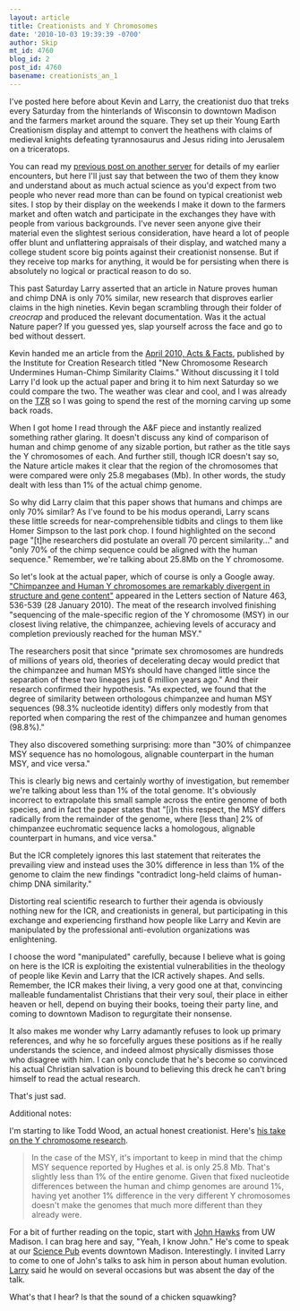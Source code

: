 ```yaml
---
layout: article
title: Creationists and Y Chromosomes
date: '2010-10-03 19:39:39 -0700'
author: Skip
mt_id: 4760
blog_id: 2
post_id: 4760
basename: creationists_an_1
---
```

I've posted here before about Kevin and Larry, the creationist duo that treks every Saturday from the hinterlands of Wisconsin to downtown Madison and the farmers market around the square. They set up their Young Earth Creationism display and attempt to convert the heathens with claims of medieval knights defeating tyrannosaurus and Jesus riding into Jerusalem on a triceratops.

You can read my  [previous post on another server](http://sevans.venomouspenguin.com/creo/) for details of my earlier encounters, but here I'll just say that between the two of them they know and understand about as much actual science as you'd expect from two people who never read more than can be found on typical creationist web sites. I stop by their display on the weekends I make it down to the farmers market and often watch and participate in the exchanges they have with people from various backgrounds. I've never seen anyone give their material even the slightest serious consideration, have heard a lot of people offer blunt and unflattering
appraisals of their display, and watched many a college student score big points against their creationist nonsense. But if they receive top marks for anything, it would be for persisting when there is absolutely no logical or practical reason to do so.

This past Saturday Larry asserted that an article in Nature proves human and chimp DNA is only 70% similar, new research that disproves earlier claims in the high nineties. Kevin began scrambling through their folder of _creocrap_ and produced the relevant documentation. Was it the actual Nature paper? If you guessed yes, slap yourself across the face and go to bed without dessert.

Kevin handed me an article from the [April 2010, Acts & Facts](http://www.icr.org/article/5290/), published by the Institute for Creation Research titled "New Chromosome Research Undermines Human-Chimp Similarity Claims." Without discussing it I told Larry I'd look up the actual paper and bring it to him next Saturday so we could compare the two. The weather was clear and cool, and I was already on the [TZR](http://mytzr.com) so I was going to spend the rest of the morning carving up some back roads.

When I got home I read through the A&F piece and instantly realized something rather glaring. It doesn't discuss any kind of comparison of human and chimp genome of any sizable portion, but rather as the title says the Y chromosomes of each. And further still, though ICR doesn't say so, the Nature article makes it clear that the region of the chromosomes that were compared were only 25.8 megabases (Mb). In other words, the study dealt with less than 1% of the actual chimp genome.

So why did Larry claim that this paper shows that humans and chimps are only 70% similar? As I've found to be his modus operandi, Larry scans these little screeds for near-comprehensible tidbits and clings to them like Homer Simpson to the last pork chop. I found highlighted on the second page "\[t\]he researchers did postulate an overall 70 percent similarity..." and "only 70% of the chimp sequence could be aligned with the human sequence." Remember, we're talking about 25.8Mb on the Y chromosome.

So let's look at the actual paper, which of course is only a Google away. ["Chimpanzee and Human Y chromosomes are remarkably divergent in structure and gene content"](http://eebweb.arizona.edu/nachman/Suggested%20Papers/Hughes_et_al_2010.pdf) appeared in the Letters section of Nature 463, 536-539 (28 January 2010). The meat of the research involved finishing "sequencing of the male-specific region of the Y chromosome (MSY) in our closest living relative, the chimpanzee, achieving levels of accuracy and completion previously reached for the human MSY."

The researchers posit that since "primate sex chromosomes are hundreds of millions of years old, theories of decelerating decay would predict that the chimpanzee and human MSYs should have changed little since the separation of these two lineages just 6 million years ago." And their research confirmed their hypothesis. "As expected, we found that the degree of similarity between orthologous chimpanzee and human MSY sequences (98.3% nucleotide identity) differs only modestly from that reported when comparing the rest of the chimpanzee and human genomes (98.8%)."

They also discovered something surprising: more than "30% of chimpanzee MSY sequence has no homologous, alignable counterpart in the human MSY, and vice versa."

This is clearly big news and certainly worthy of investigation, but remember we're talking about less than 1% of the total genome. It's obviously incorrect to extrapolate this small sample across the entire genome of both species, and in fact the paper states that "\[i\]n this respect, the MSY differs radically from the remainder of the genome, where \[less than\] 2% of chimpanzee euchromatic sequence lacks a homologous, alignable counterpart in humans, and vice versa."

But the ICR completely ignores this last statement that reiterates the prevailing view and instead uses the 30% difference in less than 1% of the genome to claim the new findings "contradict long-held claims of human-chimp DNA similarity."

Distorting real scientific research to further their agenda is obviously nothing new for the ICR, and creationists in general, but participating in this exchange and experiencing firsthand how people like Larry and Kevin are manipulated by the professional anti-evolution organizations was enlightening.

I choose the word "manipulated" carefully, because I believe what is going on here is the ICR is exploiting the existential vulnerabilities in the theology of people like Kevin and Larry that the ICR actively shapes. And sells. Remember, the ICR makes their living, a very good one at that, convincing malleable fundamentalist Christians that their very soul, their place in either heaven or hell, depend on buying their books, toeing their party line, and coming to downtown Madison to regurgitate their nonsense.

It also makes me wonder why Larry adamantly refuses to look up primary references, and why he so forcefully argues these positions as if he really understands the science, and indeed almost physically dismisses those who disagree with him. I can only conclude that he's become so convinced his actual Christian salvation is bound to believing this dreck he can't bring himself to read the actual research.

That's just sad.

Additional notes:

I'm starting to like Todd Wood, an actual honest creationist. Here's [his take on the Y chromosome research](http://toddcwood.blogspot.com/2010/01/chimp-and-human-y-chromosomes-radically.html).

> In the case of the MSY, it's important to keep in mind that the chimp MSY sequence reported by Hughes et al. is only 25.8 Mb. That's slightly less than 1% of the entire genome. Given that fixed nucleotide differences between the human and chimp genomes are around 1%, having yet another 1% difference in the very different Y chromosomes doesn't make the genomes that much more different than they already were.

For a bit of further reading on the topic, start with [John Hawks](http://johnhawks.net/weblog/reviews/chimpanzees/genetics/chimpanzee-y-chromosome-2010.html) from UW Madison. I can brag here and say, "Yeah, I know John." He's come to speak at our [Science Pub](http://madsciencepub.org) events downtown Madison. Interestingly. I invited Larry to come to one of John's talks to ask him in person about human evolution. [Larry](http://sevans.venomouspenguin.com/pics/cthoman100600286.jpg) said he would on several occasions but was absent the day of the talk.

What's that I hear? Is that the sound of a chicken squawking?
